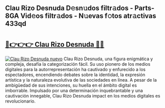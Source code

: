## Clau Rizo Desnuda D𝚎sn𝚞dos filtr𝚊dos - Parts-8GA Vid𝚎os filtr𝚊dos - N𝚞evas f𝚘tos atr𝚊ctivas 433qd

# <h2><a href="http://mbcu0d.tromn.icu/?c=Clau+Rizo+Desnuda">🔗👉👉👉 Clau Rizo Desnuda 🔗🔗</a></h2>

[![Clau Rizo Desnuda nuevo](https://i.imgur.com/pEAQMta.gif)](http://mbcu0d.tromn.icu/?c=Clau+Rizo+Desnuda)
Clau Rizo Desnuda, una figura enigmática y compleja, desafía la categorización fácil. Su uso pionero de los medios digitales para la autorrepresentación ha cautivado y enfurecido a los espectadores, encendiendo debates sobre la identidad, la expresión artística y la naturaleza evolutiva de las sociedades en línea. A pesar de la ambigüedad de sus intenciones, su huella en el ámbito digital es imborrable. Impulsado por una determinación inquebrantable y una cautivación innegable, Clau Rizo Desnuda impact en los medios digitales es revolucionario.
